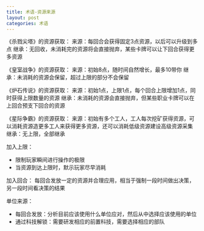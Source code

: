 ```yaml
---
title: 术语-资源来源
layout: post
categories: 术语
---
```


《杀戮尖塔》的资源获取：
来源：每回合会获得固定3点资源，以后可以升级到多点
继承：无回收，未消耗完的资源将会直接抛弃，某些卡牌可以让下回合获得更多资源

《皇室战争》的资源获取：
来源：初始8点，随时间自然增长，最多10带你
继承：未消耗的资源会保留，超过上限的部分不会保留

《炉石传说》的资源获取：
来源：初始1点，上限1点，每个回合上限增加1点，同时获得上限数量的资源
继承：未消耗的资源会直接抛弃，但某些职业卡牌可以在上回合预支下回合的资源

《星际争霸》的资源获取：
来源：初始有多个工人，工人每次挖矿获得资源，可以消耗资源造更多工人来获得更多资源，还可以消耗低级资源建设高级资源采集
继承：无上限，全部继承

加入上限：
- 限制玩家瞬间进行操作的极限
- 当资源到达上限时，默示玩家尽早消耗

加入回合：
每回合发放一定的资源并合理应用，相当于强制一段时间做出决策，另一段时间看决策的结果

单位来源：
- 每回合发放：分析目前应该使用什么单位应对，然后从中选择应该使用的单位
- 通过科技解锁：需要研发相应的前置科技，需要选择相应的部队

